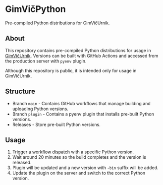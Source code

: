 # GimVičPython

Pre-compiled Python distributions for GimVičUrnik.

## About

This repository contains pre-compiled Python distributions for usage in [GimVičUrnik](https://github.com/filips123/GimVicUrnik). Versions can be built with GitHub Actions and accessed from the production server with `pyenv` plugin.

Although this repository is public, it is intended only for usage in GimVičUrnik.

## Structure

* Branch `main` - Contains GitHub workflows that manage building and uploading Python versions.
* Branch `plugin` - Contains a pyenv plugin that installs pre-built Python versions.
* Releases - Store pre-built Python versions.

## Usage

1. Trigger [a workflow dispatch](https://github.com/filips123/GimVicPython/actions/workflows/build.yml) with a specific Python version.
2. Wait around 20 minutes so the build completes and the version is released.
3. Plugin will be updated and a new version with `-bin` suffix will be added.
4. Update the plugin on the server and switch to the correct Python version.
